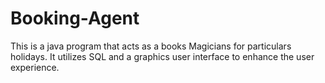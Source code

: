 # Booking-Agent
This is a java program that acts as a books Magicians for particulars holidays. It utilizes SQL and a graphics user interface to enhance the user experience. 
